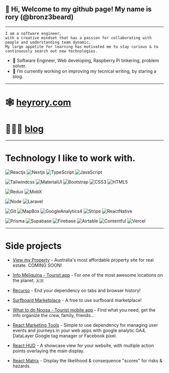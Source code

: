 ## 👋 Hi, Welcome to my github page! My name is rory (@bronz3beard)
---
```
I am a software engineer,
with a creative mindset that has a passion for collaborating with people and understanding team dynamic.
My large appetite for learning has motivated me to stay curious & to continuously search out new technologies.
```

- 👀 Software Engineer, Web developing, Raspberry Pi tinkering, problem solver.
- 🌱 I’m currently working on improving my tecnical writing, by staring a blog.

---

# 🕸️ [heyrory.com](https://www.heyrory.com)
# 🙈🙉🙊 [blog](https://blog.heyrory.com)
---

# Technology I like to work with.

![Reactjs](https://img.shields.io/badge/react-%23323330.svg?style=for-the-badge&logo=react&logoColor=%23F7DF1E)
![Nextjs](https://img.shields.io/badge/nextjs-%23323330.svg?style=for-the-badge&logo=react&logoColor=%23F7DF1E)
![TypeScript](https://img.shields.io/badge/typescript-%23323330.svg?style=for-the-badge&logo=typescript&logoColor=%23F7DF1E)
![JavaScript](https://img.shields.io/badge/javascript-%23323330.svg?style=for-the-badge&logo=javascript&logoColor=%23F7DF1E)

![Tailwindcss](https://img.shields.io/badge/tailwindcss-%23323330.svg?style=for-the-badge&logo=tailwindcss&logoColor=%23F7DF1E)
![MaterialUI](https://img.shields.io/badge/mui-%23323330.svg?style=for-the-badge&logo=mui&logoColor=%23F7DF1E)
![Bootstrap](https://img.shields.io/badge/bootstrap-%23323330.svg?style=for-the-badge&logo=bootstrap&logoColor=%23F7DF1E)
![CSS3](https://img.shields.io/badge/css3-%23323330.svg?style=for-the-badge&logo=css3&logoColor=%23F7DF1E)
![HTML5](https://img.shields.io/badge/html5-%23323330.svg?style=for-the-badge&logo=html5&logoColor=%23F7DF1E)

![Redux](https://img.shields.io/badge/redux-%23323330.svg?style=for-the-badge&logo=redux&logoColor=%23F7DF1E)
![MobX](https://img.shields.io/badge/mobx-%23323330.svg?style=for-the-badge&logo=mobx&logoColor=%23F7DF1E)

![Node](https://img.shields.io/badge/nodejs-%23323330.svg?style=for-the-badge&logo=javascript&logoColor=%23F7DF1E)
![Laravel](https://img.shields.io/badge/laravel-%23323330.svg?style=for-the-badge&logo=laravel&logoColor=%23F7DF1E)

![Git](https://img.shields.io/badge/git-%23323330.svg?style=for-the-badge&logo=git&logoColor=%23F7DF1E)
![MapBox](https://img.shields.io/badge/mapbox-%23323330.svg?style=for-the-badge&logo=mapbox&logoColor=%23F7DF1E)
![GoogleAnalytics4](https://img.shields.io/badge/googleanalytics-%23323330.svg?style=for-the-badge&logo=googleanalytics&logoColor=%23F7DF1E)
![Stripe](https://img.shields.io/badge/stripe-%23323330.svg?style=for-the-badge&logo=stripe&logoColor=%23F7DF1E)
![ReactNative](https://img.shields.io/badge/reactnative-%23323330.svg?style=for-the-badge&logo=react&logoColor=%23F7DF1E)

![Prisma](https://img.shields.io/badge/prisma-%23323330.svg?style=for-the-badge&logo=prisma&logoColor=%23F7DF1E)
![Supabase](https://img.shields.io/badge/supabase-%23323330.svg?style=for-the-badge&logo=supabase&logoColor=%23F7DF1E)
![Firebase](https://img.shields.io/badge/firebase-%23323330.svg?style=for-the-badge&logo=firebase&logoColor=%23F7DF1E)
![Airtable](https://img.shields.io/badge/airtable-%23323330.svg?style=for-the-badge&logo=airtable&logoColor=%23F7DF1E)
![Contentful](https://img.shields.io/badge/contentful-%23323330.svg?style=for-the-badge&logo=contentful&logoColor=%23F7DF1E)
![Vercel](https://img.shields.io/badge/vercel-%23323330.svg?style=for-the-badge&logo=vercel&logoColor=%23F7DF1E)


---

# Side projects
- [View my Property](https://viewmyproperty.au/) - Australia's most affordable property site for real estate. COMING SOON!
- [Info Meliquina - Tourist app](https://www.infomeliquina.com/) - For one of the most awesome locations on the planet. 🇦🇷
- [Recurso](https://www.recurso.tech/) - End your dependency on tabs and browser history!
- [Surfboard Marketplace](https://www.shortboard.com.au/) - A free to use surfboard marketplace!
- [What to do Noosa - Tourist mobile app](https://apps.apple.com/au/app/wtd-noosa/id1561416158) - Find what you need, get the info organize the crew, family, friends...

- [React Marketing Tools](https://www.npmjs.com/package/react-marketing-tools) - Simple to use dependency for managing user events and journeys in your web apps with google analytic GA4, DataLayer Google tag manager or Facebook pixel.
- [React HUD](https://www.npmjs.com/package/react-heads-up-display) - A showcase view for your website, with multiple action points overlaying the main display.
- [React Matrix](https://www.npmjs.com/package/react-data-matrix) - Display the likelihood & consequence "scores" for risks & hazards.


<!---
bronz3beard/bronz3beard is a ✨ special ✨ repository because its `README.md` (this file) appears on your GitHub profile.
You can click the Preview link to take a look at your changes.
--->
